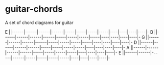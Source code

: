 # guitar-chords

A set of chord diagrams for guitar

E ||------|------|------|------|-----|-----|-----|-----|----|----|----|----|-
B ||------|------|------|------|-----|-----|-----|-----|----|----|----|----|-
G ||------|------|------|------|-----|-----|-----|-----|----|----|----|----|-
D ||------|------|------|------|-----|-----|-----|-----|----|----|----|----|-
A ||------|------|------|------|-----|-----|-----|-----|----|----|----|----|-
E ||------|------|------|------|-----|-----|-----|-----|----|----|----|----|-